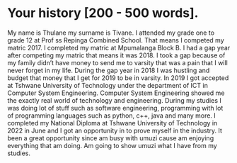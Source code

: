#  Your history [200 - 500 words].

My name is Thulane my surname is Tivane. I attended my grade one to grade 12 at Prof ss Repinga Combined School. That means I competed my matric 2017. I completed my matric at Mpumalanga Block B. I had a gap year after competing my matric that means it was 2018. I took a gap because of my family didn’t have money to send me to varsity that was a pain that I will never forget in my life.
During the gap year in 2018 I was hustling and budget that money that I get for 2019 to be in varsity. In 2019 I got accepted at Tshwane University of Technology under the department of ICT in Computer System Engineering. Computer System Engineering showed me the exactly real world of technology and engineering. During my studies I was doing lot of stuff such as software engineering, programming with lot of programming languages such as python, c++, java and many more.
I completed my National Diploma at Tshwane University of Technology in 2022 in June and I got an opportunity in to prove myself in the industry. It been a great opportunity since am busy with umuzi cause am enjoying everything that am doing. Am going to show umuzi what I have from my studies. 
